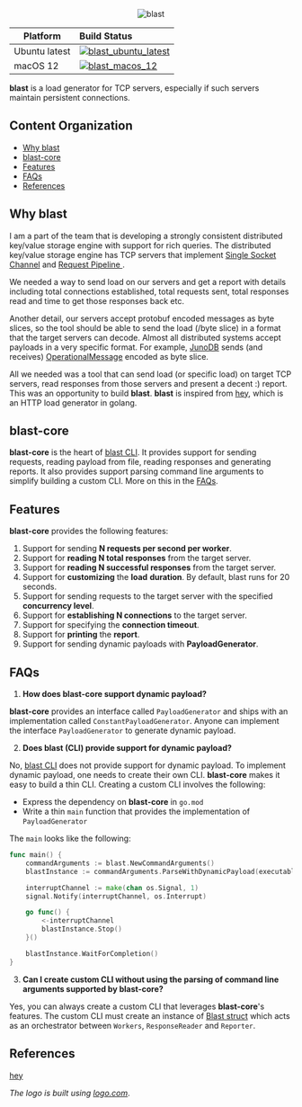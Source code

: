 <p align="center">
	<img alt="blast" src="https://github.com/SarthakMakhija/blast-core/assets/21108320/5c55527f-ece4-478f-b6a3-f26c536c232a" />
</p>


| Platform      | Build Status                                                                                                                                                                                                       |
|---------------|:-------------------------------------------------------------------------------------------------------------------------------------------------------------------------------------------------------------------|
| Ubuntu latest | [![blast_ubuntu_latest](https://github.com/SarthakMakhija/blast-core/actions/workflows/build_ubuntu_latest.yml/badge.svg)](https://github.com/SarthakMakhija/blast-core/actions/workflows/build_ubuntu_latest.yml) |
| macOS 12      | [![blast_macos_12](https://github.com/SarthakMakhija/blast-core/actions/workflows/build_macos_12.yml/badge.svg)](https://github.com/SarthakMakhija/blast-core/actions/workflows/build_macos_12.yml)                |


**blast** is a load generator for TCP servers, especially if such servers maintain persistent connections.

## Content Organization

- [Why blast](#why-blast)
- [blast-core](#blast-core)
- [Features](#features)
- [FAQs](#faqs)
- [References](#references)

## Why blast

I am a part of the team that is developing a strongly consistent distributed key/value storage engine with support for rich queries.
The distributed key/value storage engine has TCP servers that implement [Single Socket Channel](https://martinfowler.com/articles/patterns-of-distributed-systems/single-socket-channel.html) and [Request Pipeline
](https://martinfowler.com/articles/patterns-of-distributed-systems/request-pipeline.html). 

We needed a way to send load on our servers and get a report with details including total connections established, total requests sent, total responses read and time to get those responses back etc.

Another detail, our servers accept protobuf encoded messages as byte slices, so the tool should be able to send the load (/byte slice) in a format that the target servers
can decode. Almost all distributed systems accept payloads in a very specific format. For example, [JunoDB](https://github.com/paypal/junodb) sends 
(and receives) [OperationalMessage](https://github.com/paypal/junodb/blob/ca68aa14734768fd047b66ea0b7e6316b15fef16/pkg/proto/opMsg.go#L33) encoded as byte slice.

All we needed was a tool that can send load (or specific load) on target TCP servers, read responses from those servers and present a decent :) report. This was an opportunity to build **blast**. **blast** is inspired from [hey](https://github.com/rakyll/hey), which is an HTTP load generator in golang.

## blast-core

**blast-core** is the heart of [blast CLI](https://github.com/SarthakMakhija/blast). It provides support for sending requests, reading payload from file, reading responses and generating reports.
It also provides support parsing command line arguments to simplify building a custom CLI. More on this in the [FAQs](#faqs).  

## Features

**blast-core** provides the following features:
1. Support for sending **N requests per second per worker**.
2. Support for **reading N total responses** from the target server.
3. Support for **reading N successful responses** from the target server.
4. Support for **customizing** the **load** **duration**. By default, blast runs for 20 seconds.
5. Support for sending requests to the target server with the specified **concurrency level**.
6. Support for **establishing N connections** to the target server.
7. Support for specifying the **connection timeout**.
8. Support for **printing** the **report**.
9. Support for sending dynamic payloads with **PayloadGenerator**.

## FAQs

1. **How does blast-core support dynamic payload?**

**blast-core** provides an interface called `PayloadGenerator` and ships with an implementation called `ConstantPayloadGenerator`. Anyone can implement
the interface `PayloadGenerator` to generate dynamic payload.

2. **Does blast (CLI) provide support for dynamic payload?**

No, [blast CLI](https://github.com/SarthakMakhija/blast) does not provide support for dynamic payload. To implement dynamic payload, one needs to create their
own CLI. **blast-core** makes it easy to build a thin CLI. Creating a custom CLI involves the following:

  - Express the dependency on **blast-core** in `go.mod`
  - Write a thin `main` function that provides the implementation of `PayloadGenerator`

The `main` looks like the following:

```go
func main() {
    commandArguments := blast.NewCommandArguments()
    blastInstance := commandArguments.ParseWithDynamicPayload(executableName, <<An implementation of PayloadGenerator>>)

    interruptChannel := make(chan os.Signal, 1)
    signal.Notify(interruptChannel, os.Interrupt)

    go func() {
        <-interruptChannel
        blastInstance.Stop()
    }()

    blastInstance.WaitForCompletion()
}
```

3. **Can I create custom CLI without using the parsing of command line arguments supported by blast-core?**

Yes, you can always create a custom CLI that leverages **blast-core**'s features. The custom CLI must create an 
instance of [Blast struct](https://github.com/SarthakMakhija/blast-core/blob/main/cmd/blast.go) which acts as an orchestrator between `Workers`, `ResponseReader` and `Reporter`.


## References
[hey](https://github.com/rakyll/hey)

*The logo is built using [logo.com](https://logo.com/)*.
